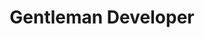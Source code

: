 ---
templateKey: people
name: Charles Lowell
title: Gentleman Developer
img: /img/charles-lowell.png
twitter: cowboyd
github: cowboyd
bio: Charles has been delivering bullet-proof software for over 18 years. An avid contributor to open source, he founded the Frontside in 2005 to help businesses deliver game-changing user interfaces to their customers. Also, he really, really, really, really likes to code. Really.
intro: Charles has been delivering bullet-proof software for over 18 years. An avid contributor to open source, he founded the Frontside in 2005 to help businesses deliver game-changing user interfaces to their customers.
---